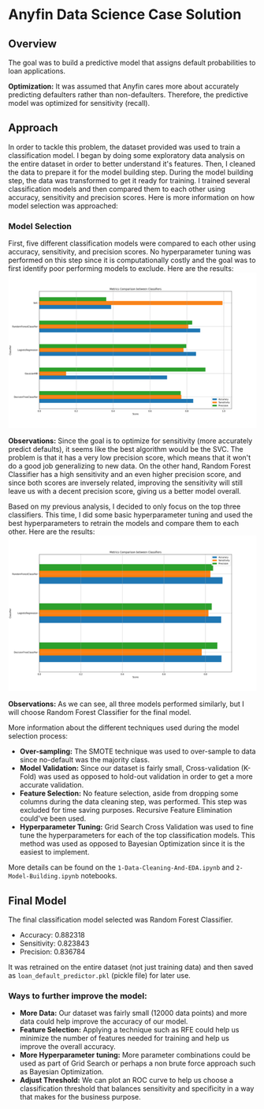 # Anyfin Data Science Case Solution

## Overview
The goal was to build a predictive model that assigns default probabilities to loan applications. 

**Optimization:** It was assumed that Anyfin cares more about accurately predicting defaulters rather than non-defaulters. Therefore, the predictive model was optimized for sensitivity (recall).

## Approach
In order to tackle this problem, the dataset provided was used to train a classification model. I began by doing some exploratory data analysis on the entire dataset in order to better understand it's features. Then, I cleaned the data to prepare it for the model building step. During the model building step, the data was transformed to get it ready for training. I trained several classification models and then compared them to each other using accuracy, sensitivity and precision scores. Here is more information on how model selection was approached:

### Model Selection

First, five different classification models were compared to each other using accuracy, sensitivity, and precision scores. No hyperparameter tuning was performed on this step since it is computationally costly and the goal was to first identify poor performing models to exclude. Here are the results:
<img src="Plots/class_comp.png">

**Observations:** Since the goal is to optimize for sensitivity (more accurately predict defaults), it seems like the best algorithm would be the SVC. The problem is that it has a very low precision score, which means that it won't do a good job generalizing to new data. On the other hand, Random Forest Classifier has a high sensitivity and an even higher precision score, and since both scores are inversely related, improving the sensitivity will still leave us with a decent precision score, giving us a better model overall.

Based on my previous analysis, I decided to only focus on the top three classifiers. This time, I did some basic hyperparameter tuning and used the best hyperparameters to retrain the models and compare them to each other. Here are the results:
<img src="Plots/class_comp_tuned.png">

**Observations:** As we can see, all three models performed similarly, but I will choose Random Forest Classifier for the final model.

More information about the different techniques used during the model selection process:

* **Over-sampling:** The SMOTE technique was used to over-sample to data since no-default was the majority class.
* **Model Validation:** Since our dataset is fairly small, Cross-validation (K-Fold) was used as opposed to hold-out validation in order to get a more accurate validation.
* **Feature Selection:** No feature selection, aside from dropping some columns during the data cleaning step, was performed. This step was excluded for time saving purposes. Recursive Feature Elimination could've been used.
* **Hyperparameter Tuning:** Grid Search Cross Validation was used to fine tune the hyperparameters for each of the top classification models. This method was used as opposed to Bayesian Optimization since it is the easiest to implement. 

More details can be found on the `1-Data-Cleaning-And-EDA.ipynb` and `2-Model-Building.ipynb` notebooks.

## Final Model

The final classification model selected was Random Forest Classifier. 

* Accuracy: 0.882318
* Sensitivity: 0.823843
* Precision: 0.836784

It was retrained on the entire dataset (not just training data) and then saved as `loan_default_predictor.pkl` (pickle file) for later use.

### Ways to further improve the model:
* **More Data:** Our dataset was fairly small (12000 data points) and more data could help improve the accuracy of our model.
* **Feature Selection:** Applying a technique such as RFE could help us minimize the number of features needed for training and help us improve the overall accuracy.
* **More Hyperparameter tuning:** More parameter combinations could be used as part of Grid Search or perhaps a non brute force approach such as Bayesian Optimization.  
* **Adjust Threshold:** We can plot an ROC curve to help us choose a classification threshold that balances sensitivity and specificity in a way that makes for the business purpose.